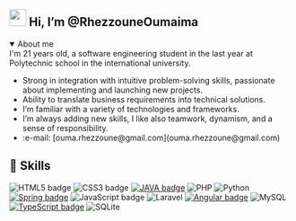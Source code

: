 ## <img src="https://media.giphy.com/media/hvRJCLFzcasrR4ia7z/giphy.gif" width="30px"> Hi, I’m @RhezzouneOumaima
<details open>
<summary>About me</summary>
I'm 21 years old, a software engineering student in the last year at Polytechnic school in the international university.
  <ul>
<li>Strong in integration with intuitive problem-solving skills, passionate about implementing and launching new projects. </li>
<li>Ability to translate business requirements into technical solutions.</li>
    <li>I’m familiar with a variety of technologies and frameworks.</li>
<li>I’m always adding new skills, I like also teamwork, dynamism, and a sense of responsibility.</li>
	  <li>:e-mail: [ouma.rhezzoune@gmail.com](ouma.rhezzoune@gmail.com)</li>
</ul>
</details>


## 📌 Skills

![HTML5 badge](https://img.shields.io/badge/-HTML5-E34F26?style=flat-square&logo=HTML5&logoColor=white)
![CSS3 badge](https://img.shields.io/badge/-CSS3-1572B6?style=flat-square&logo=CSS3&logoColor=white)
[![JAVA badge](https://img.shields.io/badge/-JAVA-2828b8?style=flat-square&logo=java&logoColor=white&link=https://docs.oracle.com/en/java/)](https://docs.oracle.com/en/java/)
![PHP](https://img.shields.io/badge/php-%23777BB4.svg?style=for-the-badge&logo=php&logoColor=white)
![Python](https://img.shields.io/badge/python-3670A0?style=for-the-badge&logo=python&logoColor=ffdd54)
[![Spring badge](https://img.shields.io/badge/-Spring_Boot-6DB33F?style=flat-square&logo=spring&logoColor=white&link=https://spring.io/projects/spring-boot)](https://spring.io/projects/spring-boot)
![JavaScript badge](https://img.shields.io/badge/-JavaScript-F29400?style=flat-square&logo=javascript&logoColor=white)
![Laravel](https://img.shields.io/badge/laravel-%23FF2D20.svg?style=for-the-badge&logo=laravel&logoColor=white)
[![Angular badge](https://img.shields.io/badge/-Angular-c40010?style=flat-square&logo=angular&logoColor=white&link=https://angular.io/)](https://angular.io/)
![MySQL](https://img.shields.io/badge/mysql-%2300f.svg?style=for-the-badge&logo=mysql&logoColor=white)
[![TypeScript badge](https://img.shields.io/badge/-TypeScript-3178C6?style=flat-square&logo=typescript&logoColor=white&link=https://www.typescriptlang.org/docs/)](https://www.typescriptlang.org/docs/)
	![SQLite](https://img.shields.io/badge/sqlite-%2307405e.svg?style=for-the-badge&logo=sqlite&logoColor=white)
<!---
RhezzouneOumaima/RhezzouneOumaima is a ✨ special ✨ repository because its `README.md` (this file) appears on your GitHub profile.
You can click the Preview link to take a look at your changes.
--->
